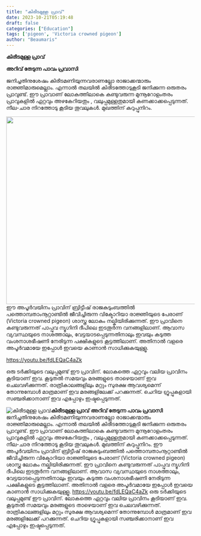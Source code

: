 ```yaml
---
title: "കിരീടമുള്ള പ്രാവ്"
date: 2023-10-21T05:19:48
draft: false
categories: ["Education"]
tags: ['pigeon', 'Victoria crowned pigeon']
author: "Beaumaris"
---
```


<strong>കിരീടമുള്ള പ്രാവ്</strong>

<strong>അറിവ് തേടുന്ന പാവം പ്രവാസി</strong>

ജനിച്ചതിനുശേഷം കിരീടമണിയുന്നവരാണല്ലോ രാജാക്കന്മാരും രാജ്ഞിമാരുമെല്ലാം. എന്നാൽ തലയിൽ കിരീടത്തോടുകൂടി ജനിക്കുന്ന ഒരുതരം പ്രാവുണ്ട്. ഈ പ്രാവാണ് ലോകത്തിലാകെ കണ്ടുവരുന്ന മുന്നൂറോളംതരം പ്രാവുകളിൽ ഏറ്റവും അഴകേറിയതും , വലുപ്പമുള്ളതുമായി കണക്കാക്കപ്പെടുന്നത്. നീല-ചാര നിറത്തോടു കൂടിയ തൂവലുകൾ. മുഖത്തിന് കറുപ്പുനിറം.

<img class=" wp-image-426059 aligncenter" src="https://cdn.boolokam.com/articles/2023/10/qdqdqd-3.jpg" alt="" width="600" height="500" />ഈ അപൂർവയിനം പ്രാവിന് ബ്രിട്ടീഷ് രാജകുടുംബത്തിൽ പത്തൊമ്പതാംനൂറ്റാണ്ടിൽ ജീവിച്ചിരുന്ന വിക്ടോറിയാ രാജ്ഞിയുടെ പേരാണ് (Victoria crowned pigeon) ശാസ്ത്ര ലോകം നല്കിയിരിക്കുന്നത്. ഈ പ്രാവിനെ കണ്ടുവരുന്നത് പാപ്പുവ ന്യൂഗിനി ദീപിലെ ഇടതൂർന്ന വനങ്ങളിലാണ്. ആവാസ വ്യവസ്ഥയുടെ നാശത്താലും, വേട്ടയാടപ്പെടുന്നതിനാലും ഇവയും കടുത്ത വംശനാശഭീഷണി നേരിടുന്ന പക്ഷികളുടെ കൂട്ടത്തിലാണ്. അതിനാൽ വളരെ അപൂർവമായേ ഇപ്പോൾ ഇവയെ കാണാൻ സാധിക്കുകയുള്ളൂ.

https://youtu.be/fdLEQaC4aZk

ഒരു ടർക്കിയുടെ വലുപ്പമുണ്ട് ഈ പ്രാവിന്. ലോകത്തെ ഏറ്റവും വലിയ പ്രാവിനം കൂടിയാണ് ഇവ. കൂടുതൽ സമയവും മരങ്ങളുടെ താഴെയാണ് ഇവ ചെലവഴിക്കുന്നത്. രാത്രികാലങ്ങളിലും മറ്റും സുരക്ഷ ആവശ്യമെന്ന് തോന്നുമ്പോൾ മാത്രമാണ് ഇവ മരങ്ങളിലേക്ക് പറക്കുന്നത്. ചെറിയ ഗ്രൂപ്പുകളായി സഞ്ചരിക്കാനാണ് ഇവ എപ്പോഴും ഇഷ്ടപ്പെടുന്നത്.


![കിരീടമുള്ള പ്രാവ്](https://cdn.boolokam.com/articles/2023/10/qdqdqd-3.jpg)**കിരീടമുള്ള പ്രാവ്** **അറിവ് തേടുന്ന പാവം പ്രവാസി** ജനിച്ചതിനുശേഷം കിരീടമണിയുന്നവരാണല്ലോ രാജാക്കന്മാരും രാജ്ഞിമാരുമെല്ലാം. എന്നാൽ തലയിൽ കിരീടത്തോടുകൂടി ജനിക്കുന്ന ഒരുതരം പ്രാവുണ്ട്. ഈ പ്രാവാണ് ലോകത്തിലാകെ കണ്ടുവരുന്ന മുന്നൂറോളംതരം പ്രാവുകളിൽ ഏറ്റവും അഴകേറിയതും , വലുപ്പമുള്ളതുമായി കണക്കാക്കപ്പെടുന്നത്. നീല-ചാര നിറത്തോടു കൂടിയ തൂവലുകൾ. മുഖത്തിന് കറുപ്പുനിറം. ഈ അപൂർവയിനം പ്രാവിന് ബ്രിട്ടീഷ് രാജകുടുംബത്തിൽ പത്തൊമ്പതാംനൂറ്റാണ്ടിൽ ജീവിച്ചിരുന്ന വിക്ടോറിയാ രാജ്ഞിയുടെ പേരാണ് (Victoria crowned pigeon) ശാസ്ത്ര ലോകം നല്കിയിരിക്കുന്നത്. ഈ പ്രാവിനെ കണ്ടുവരുന്നത് പാപ്പുവ ന്യൂഗിനി ദീപിലെ ഇടതൂർന്ന വനങ്ങളിലാണ്. ആവാസ വ്യവസ്ഥയുടെ നാശത്താലും, വേട്ടയാടപ്പെടുന്നതിനാലും ഇവയും കടുത്ത വംശനാശഭീഷണി നേരിടുന്ന പക്ഷികളുടെ കൂട്ടത്തിലാണ്. അതിനാൽ വളരെ അപൂർവമായേ ഇപ്പോൾ ഇവയെ കാണാൻ സാധിക്കുകയുള്ളൂ. https://youtu.be/fdLEQaC4aZk ഒരു ടർക്കിയുടെ വലുപ്പമുണ്ട് ഈ പ്രാവിന്. ലോകത്തെ ഏറ്റവും വലിയ പ്രാവിനം കൂടിയാണ് ഇവ. കൂടുതൽ സമയവും മരങ്ങളുടെ താഴെയാണ് ഇവ ചെലവഴിക്കുന്നത്. രാത്രികാലങ്ങളിലും മറ്റും സുരക്ഷ ആവശ്യമെന്ന് തോന്നുമ്പോൾ മാത്രമാണ് ഇവ മരങ്ങളിലേക്ക് പറക്കുന്നത്. ചെറിയ ഗ്രൂപ്പുകളായി സഞ്ചരിക്കാനാണ് ഇവ എപ്പോഴും ഇഷ്ടപ്പെടുന്നത്.
